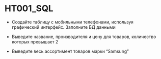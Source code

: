 # HT001_SQL

* Создайте таблицу с мобильными телефонами, используя графический интерфейс. Заполните БД данными

* Выведите название, производителя и цену для товаров, количество которых превышает 2
 
* Выведите весь ассортимент товаров марки “Samsung”

